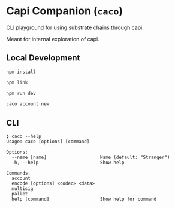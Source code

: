 # Capi Companion (`caco`)

CLI playground for using substrate chains through [capi](https://github.com/paritytech/capi).

Meant for internal exploration of capi.

## Local Development

```bash
npm install
```
```bash
npm link
```

```bash
npm run dev
```

```bash
caco account new
```

## CLI

```
❯ caco --help
Usage: caco [options] [command]

Options:
  --name [name]                    Name (default: "Stranger")
  -h, --help                       Show help

Commands:
  account
  encode [options] <codec> <data>
  multisig
  pallet
  help [command]                   Show help for command
```
